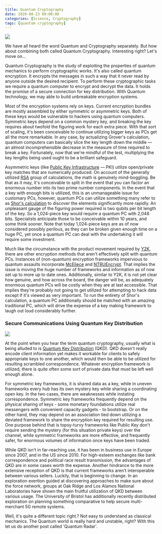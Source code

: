 ```yaml
---
title: Quantum Cryptography
date: 2020-08-23 00:00:00 
categories: [Science, Cryptography]
tags: [quantum cryptography]
---
```


![](https://1.bp.blogspot.com/-dHbOK5DK7JE/XyPTQGduczI/AAAAAAAABgA/HnHvSpAndfs9ntrEMzYEF-W6SB4civYMACLcBGAsYHQ/w781-h520/analytics-3088958_1920.jpg)

We have all heard the word Quantum and Cryptography separately. But how about combining both called Quantum Cryptography. Interesting right? Let's move on...

Quantum Cryptography  is the study of exploiting the properties of quantum mechanics to perform cryptographic works. It's also called quantum encryption. It encrypts the messages in such a way that it never read by anyone outside the desired recipient. To perform these cryptographic tasks we require a quantum computer to encrypt and decrypt the data. It holds the promise of a secure connection for key distribution. With Quantum technology, we may able to build unbreakable encryption systems.

Most of the encryption systems rely on keys. Current encryption bundles are mostly assembled by either symmetric or asymmetric keys. Both of these keys would be vulnerable to hackers using quantum computers. Symmetric keys depend on a common mystery key, and breaking the key requires about twofold the figuring work for each extra piece. With that sort of scaling, it's been conceivable to continue utilizing bigger keys as PCs get all the more remarkable. In any case, by actualizing Grover's calculation, quantum computers can basically slice the key length down the middle — an almost incomprehensible decrease in the measure of time required to break a key. Fortunately, now that we're mindful of the test, multiplying the key lengths being used ought to be a brilliant safeguard.

Asymmetric keys (like  [Public Key Infrastructure](https://www.tutorialspoint.com/cryptography/public_key_infrastructure.htm)  — PKI) utilize open/private key matches that are numerically produced. On account of the generally utilized  [RSA](https://en.wikipedia.org/wiki/RSA_%28cryptosystem%29)  group of calculations, the math is genuinely mind-boggling. Be that as it may, it's conceivable to split in the event that you can factor an enormous number into its two prime number components. In the event that a key with enough bits is utilized, this is an unmanageable issue for customary PCs, however, quantum PCs can utilize something many refer to as  [Shor's calculation](https://qudev.phys.ethz.ch/static/content/QSIT15/Shors%20Algorithm.pdf) to discover the elements significantly more rapidly. An unpleasant gauge of the figuring power required is two qubits per bit length of the key. So a 1,024-piece key would require a quantum PC with 2,048 bits. Specialists anticipate those to be conceivable within 10 years, and some think sooner. Note that today 1,024-piece keys are as of now considered possibly perilous, as they can be broken given enough time on a huge PC, yet once a quantum PC can deal with the undertaking it will require some investment.

  
Much like the circumstance with the product movement required by  [Y2K](https://en.wikipedia.org/wiki/Year_2000_problem), there are other encryption methods that aren't effectively split with quantum PCs. Instances of (non-quantum) encryption frameworks impervious to quantum assaults incorporate  [McEliece](https://math.unl.edu/~s-jeverso2/McElieceProject.pdf)  and  [NTRUEncrypt](https://en.wikipedia.org/wiki/NTRUEncrypt). That implies the issue is moving the huge number of frameworks and information as of now set up to more up to date ones. Additionally, similar to Y2K, it is not yet clear how genuine, and how across the board, the danger will be, as adequately enormous quantum PCs will be costly when they are at last accessible. That implies they're probably not going to get utilized for attempting to hack data except if it's viewed as very important. To run the entirety of Shor's calculation, a quantum PC additionally should be matched with an amazing traditional PC, which will drive the expense of a key making framework to laugh out loud considerably further.

### Secure Communications Using Quantum Key Distribution

![](https://1.bp.blogspot.com/-BjmiZso07Rc/XygqY-4i4JI/AAAAAAAABiU/RuCdBQqaKKkIFb0gQNeapX_MCBz8aqwoQCLcBGAsYHQ/s640/My%2BPost.jpg)

At the point when you hear the term quantum cryptography, usually what is being alluded to is  [Quantum Key Distribution](https://en.wikipedia.org/wiki/Quantum_key_distribution) (QKD). QKD doesn't really encode client information yet makes it workable for clients to safely appropriate keys to one another, which would then be able to be utilized for resulting scrambled correspondence. Whatever encryption framework is utilized, there is quite often some sort of private data that must be left well enough alone.

For symmetric key frameworks, it is shared data as a key, while in uneven frameworks every hub has its own mystery key while sharing a coordinating open key. In the two cases, there are weaknesses while instating correspondence. Symmetric key frameworks frequently depend on the physical sharing of keys - some monetary foundations utilize real messengers with convenient capacity gadgets - to bootstrap. Or on the other hand, they may depend on an association tied down utilizing a deviated framework to share the encryption key required for resulting use. One purpose behind that is topsy-turvy frameworks like Public Key don't require sending the mystery (for this situation private keys) over the channel, while symmetric frameworks are more effective, and frequently safer, for enormous volumes of information once keys have been traded.

While QKD isn't in far-reaching use, it has been in business use in Europe since 2007, and in the US since 2010. For high-esteem exchanges like bank correspondence and political race result transmission, the advantages of QKD are in some cases worth the expense. Another hindrance to the more extensive reception of QKD is that current frameworks aren't interoperable between various sellers. Luckily, that is beginning to change. In an exploration exertion guided at discovering approaches to make sure about the force network, groups at Oak Ridge and Los Alamos National Laboratories have shown the main fruitful utilization of QKD between various usage. The University of Bristol has additionally recently distributed exploration on planning something comparative to help secure multi-merchant 5G remote systems.

Well, it's quite a different topic right.? Not easy to understand as classical mechanics. The Quantum world is really hard and unstable, right? With this let us do another post called 'Quantum Radar'.